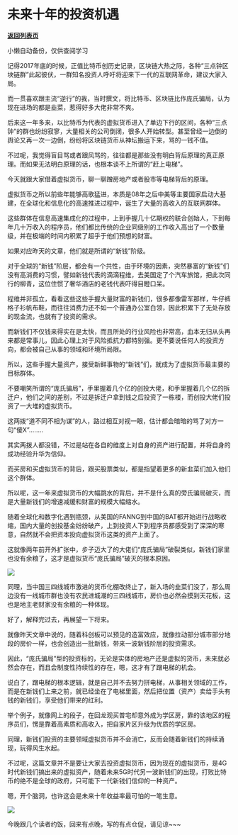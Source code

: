 # 未来十年的投资机遇

[**返回列表页**](/gzh/政事堂2019)

小懒自动备份，仅供查阅学习

  

记得2017年底的时候，正值比特币创历史记录，区块链大热之际，各种“三点钟区块链群”此起彼伏，一群知名投资人呼吁将迎来下一代的互联网革命，建议大家入局。

  

而一贯喜欢跟主流“逆行”的我，当时撰文，将比特币、区块链比作庞氏骗局，认为现在进场的都是韭菜，惹得好多大佬非常不爽。

  

后来这一年多来，以比特币为代表的虚拟货币进入了单边下行的区间，各种“三点钟”的群也纷纷寂寥，大量相关的公司倒闭，很多人开始转型。甚至曾经一边倒的舆论又再一次一边倒，纷纷将区块链货币从神坛搬运下来，骂的一钱不值。

  

不过呢，我觉得盲目骂或者跟风骂的，往往都是那些没有明白背后原理的真正原理。而如果无法明白原理的话，也根本谈不上所谓的“赶上电梯”。

  

今天就跟大家借着虚拟货币，聊一聊蹭房地产或者股市等电梯背后的原理。

  

虚拟货币之所以前些年能够高歌猛进，本质是08年之后中美等主要国家启动大基建，在全球化和信息化的高速推进过程中，诞生了大量的高收入的互联网群体。

  

这些群体在信息高速集成化的过程中，上到手握几十亿期权的联合创始人，下到每年几十万收入的程序员，他们都比传统的企业同级别的工作收入高出了一个数量级，并在极端的时间内积累了超乎于他们预想的财富。

  

如果对应昨天的文章，他们就是所谓的“新钱”阶级。

  

对于全球的“新钱”阶层，都会有一个共性，由于环境的因素，突然暴富的“新钱”们没有高消费的习惯，譬如新钱代表的滴滴程维，去美国定了个汽车旅馆，把此次同行的柳青，这位住惯了奢华酒店的老钱代表吓得目瞪口呆。

  

程维并非孤立，看看这些这些手握大量财富的新钱们，很多都像雷军那样，牛仔裤格子衫帆布鞋，而往往消费力还不如一个普通办公室白领，因此积累下了无处存放的现金流，也就有了投资的需求。

  

而新钱们不仅钱来得实在是太快，而且所处的行业风险也非常高，血本无归从头再来都是常事儿，因此心理上对于风险抵抗力都特别强。更不要说任何人的投资方向，都会被自己从事的领域和环境所局限。

  

所以，这些手握大量资产，接受新鲜事物的“新钱”们，就成为了虚拟货币最主要的目标群体。

  

不要嘲笑所谓的“庞氏骗局”，手里握着几个亿的创投大佬，和手里握着几个亿的拆迁户，他们之间的差别，不过是拆迁户拿到钱之后投资了一栋楼，而创投大佬们投资了一大堆的虚拟货币。

  

这两拨“道不同不相为谋”的人，路过相互对视一眼，估计都会暗暗的骂了对方一句“傻X”........  

  

其实两拨人都没错，不过是站在各自的维度上对自身的资产进行配置，并将自身的成功经验升华为信仰。

  

而买房和买虚拟货币的背后，跟买股票类似，都是指望着更多的新韭菜们加入他们这个群体。

  

所以呢，这一年来虚拟货币的大幅跳水的背后，并不是什么真的旁氏骗局破灭，而是大量新钱们的增速减缓和财富的规模大幅缩水。

  

随着全球化和数字化遇到瓶颈，从美国的FANNG到中国的BAT都开始进行战略收缩，国内大量的创投基金纷纷破产，上到投资人下到程序员都感受到了深深的寒意，自然就不会把资本投向虚拟货币这类的资产上面了。

  

这就像两年前开外扩张中，步子迈大了的大佬们“庞氏骗局”破裂类似，新钱们家里也没有余粮了，这才是虚拟货币“庞氏骗局”破灭的根本原因。

  

![](https://mmbiz.qpic.cn/mmbiz_jpg/rxhS23yu8cNjnv7c0H2YjCmBu02QthkJARyqia80PotweVp8ibnlf2vhureVlTBFu8Ksu1CN8neENHwibOkM5clyQ/640?wx_fmt=jpeg)

  

同理，当中国三四线城市激进的货币化棚改终止了，新入场的韭菜们没了，那么周边没有一线城市群也没有农民进城潮的三四线城市，房价也必然会摸到天花板，这也是地主老财家没有余粮的一种体现。

  

  

好了，解释完过去，再展望一下将来。

  

就像昨天文章中说的，随着科创板可以预见的造富效应，就像拉动部分城市部分地段的房价一样，也会创造出一批新钱，带来一波新钱阶层的投资需求。

  

因此，“庞氏骗局”型的投资标的，无论是实体的房地产还是虚拟的货币，未来就必然会存在，而且会制度性持续性的存在，嗯，这才有了蹭电梯的机会。

  

说白了，蹭电梯的根本逻辑，就是自己并不去努力拼电梯，从事相关领域的工作，而是在新钱们上来之前，就已经坐在了电梯里面，然后把位置（资产）卖给手头有钱的新钱们，享受他们带来的红利。

  

举个例子，就像网上的段子，在回龙观买普宅却意外成为学区房，靠的该地区的程序员们，愣是靠着高素质和高收入，把自家片区升级为优质的学区房。

  

同理，新钱们投资的主要领域虚拟货币并不会消亡，反而会随着新钱们的持续涌现，玩得风生水起。

  

不过呢，这篇文章并不是要让大家去投资虚拟货币，因为现在的虚拟货币，是4G时代新钱们搞出来的虚拟资产，随着未来5G时代另一波新钱们的出现，打败比特币的绝不是全球的政府，只可能下一代新钱们信仰的一种资产。

  

嗯，开个脑洞，也许这会是未来十年收益率最可怕的一笔生意。

  

![](https://mmbiz.qpic.cn/mmbiz_png/rxhS23yu8cOa3WzSVyzFr2zqIic5SRr9nkeZJ7icZsu1JBsCHVc0zj7vpfwiao9gK9rubXEIS92WwwPib1e6ISZP7g/640?wx_fmt=png)

  

今晚跟几个读者约饭，回来有点晚，写的有点仓促，请见谅~~~

